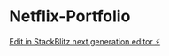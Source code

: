 # Netflix-Portfolio

[Edit in StackBlitz next generation editor ⚡️](https://stackblitz.com/~/github.com/satyaidk/Netflix-Portfolio)